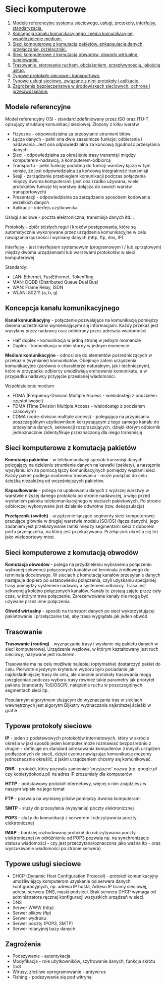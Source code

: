 # Sieci komputerowe

1. [Modele referencyjne systemu sieciowego, usługi, protokoły, interfejsy, standaryzacja.](#modele-referencyjne)
2. [Koncepcja kanału komunikacyjnego, media komunikacyjne, współdzielenie medium.](#koncepcja-kanału-komunikacyjnego)
3. [Sieci komputerowe z komutacją pakietów, enkapsulacja danych, przełączanie, przełączniki.](#sieci-komputerowe-z-komutacją-pakietów)
4. [Sieci komputerowe z komutacją obwodów, obwody wirtualne, tunelowanie.](#sieci-komputerowe-z-komutacją-obwodów)
5. [Trasowanie, sterowanie ruchem, obciążeniem, przepływnością, jakością usług.](#trasowanie)
6. [Typowe protokoły sieciowe i transportowe.](#typowe-protokoły-sieciowe)
7. [Typowe usługi sieciowe, związane z nimi protokoły i aplikacje.](#typowe-usługi-sieciowe)
8. [Zagrożenia bezpieczeństwa w środowiskach sieciowych, ochrona i przeciwdziałanie.](#zagrożenia)

## Modele referencyjne

Model referencyjny OSI - standard zdefiniowany przez ISO oraz ITU-T opisujący strukturę komunikacji sieciowej. Złożony z kilku warstw
- Fizyczna - odpowiedzialna za przesyłanie strumieni bitów
- Łącza danych - pełni ona dwie zasadnicze funkcje: odbierania i nadawania. Jest ona odpowiedzialna za końcową zgodność przesyłania danych.
- Sieci - odpowiedzialna za określenie trasy transmisji między komputerem-nadawcą, a komputerem-odbiorcą
- Transportu - pełni funkcję podobną do funkcji warstwy łącza w tym sensie, że jest odpowiedzialna za końcową integralność transmisji
- Sesji - zarządzanie przebiegiem komunikacji podczas połączenia między dwoma komputerami (jest ona rzadko używana; wiele protokołów funkcje tej warstwy dołącza do swoich warstw transportowych)
- Prezentacji - odpowiedzialna za zarządzanie sposobem kodowania wszelkich danych
- Aplikacji - interfejs użytkownika
	
Usługi sieciowe - poczta elektroniczna, transmisja danych itd…

Protokoły - zbiór ścisłych reguł i kroków postępowania, które są automatycznie wykonywane przez urządzenia komunikacyjne w celu nawiązania łączności i wymiany danych (http, ftp, dns, IP)

Interfejsy - jest interfejsem systemowym (programowym i / lub sprzętowym) między dwoma urządzeniami lub warstwami protokołów w sieci komputerowej

Standardy: 
- LAN: Ethernet, FastEthernet, TokenRing
- MAN: DQDB (Distributed Queue Dual Bus)
- WAN: Frame Relay, ISDN
- WLAN: 802.11 (a, b, g)

## Koncepcja kanału komunikacyjnego

__Kanał komunikacyjny__ - połączenie pozwalające na komunikację pomiędzy dwoma uczestnikami wymieniającymi się informacjami. Każdy przekaz jest wysyłany przez nadawcę oraz odbierany przez adresata wiadomości. 
- Half duplex - komunikacja w jedną stronę w jednym momencie
- Duplex - komunikacja w obie storny w jednym momencie 

__Medium komunikacyjne__ - odnosi się do elementów pośredniczących w przekazie (wymianie) komunikatów. Obejmuje zatem urządzenia komunikacyjne (zarówno o charakterze naturalnym, jak i technicznym), które w przypadku odbiorcy umożliwiają emitowanie komunikatu, a w przypadku nadawcy przyjęcie przesłanej wiadomości.

Współdzielenie medium 
- FDMA (Frequency-Division Multiple Access - wielodostęp z podziałem częstotliwości)
- TDMA (Time Division Multiple Access - wielodostęp z podziałem czasowym)
- CDMA (code-division multiple access) - polegająca na przypisaniu poszczególnym użytkownikom korzystającym z tego samego kanału do przesyłania danych, sekwencji rozpraszających, dzięki którym odbiornik jednoznacznie zidentyfikuje przeznaczoną dla niego transmisję

## Sieci komputerowe z komutacją pakietów

__Komutacja pakietów__ - w telekomunikacji sposób transmisji danych polegający na dzieleniu strumienia danych na kawałki (pakiety), a następnie wysyłaniu ich za pomocą łączy komunikacyjnych pomiędzy węzłami sieci. Każdy pakiet podlega osobnemu trasowaniu - może podążać do celu ścieżką niezależną od wcześniejszych pakietów.

__Kapsułkowanie__ - polega na upakowaniu danych z wyższej warstwy w warstwie niższej danego protokołu po stronie nadawczej, a więc przed wysłaniem pakietu telekomunikacyjnego w sieciach pakietowych. Po stronie odbiorczej wykonywane jest działanie odwrotne (tzw. dekapsulacja)

__Przełącznik (switch)__ - urządzenie łączące segmenty sieci komputerowej pracujące głównie w drugiej warstwie modelu ISO/OSI (łącza danych), jego zadaniem jest przekazywanie ramki między segmentami sieci z doborem portu przełącznika, na który jest przekazywana. Przełącznik określa się też jako wieloportowy most.

## Sieci komputerowe z komutacją obwodów

__Komutacja obwodów__ - polega na przydzieleniu wybranemu połączeniu wybranej sekwencji połączonych kanałów od terminala źródłowego do terminala docelowego. W sieciach z komutacją kanałów przesyłanie danych następuje dopiero po ustanowieniu połączenia, czyli uzyskaniu specjalnej trasy pomiędzy systemem nadawcy a systemem odbiorcy. Trasa jest sekwencją kolejno połączonych kanałów. Kanały te zostają zajęte przez cały czas, w którym trwa połączenie. Zarezerwowane kanały nie mogą być używane przez inne połączenia.

__Obwód wirtualny__ - sposób na transport danych po sieci wykorzystującej pakietowanie i przełączanie tak, aby trasa wyglądała jak jeden obwód. 

## Trasowanie

__Trasowanie (routing)__ - wyznaczanie trasy i wysłanie nią pakietu danych w sieci komputerowej. Urządzenie węzłowe, w którym kształtowany jest ruch sieciowy, nazywane jest routerem.

Trasowanie ma na celu możliwie najlepiej (optymalnie) dostarczyć pakiet do celu. Pierwotnie jedynym kryterium wyboru było posiadanie jak najdokładniejszej trasy do celu, ale obecnie protokoły trasowania mogą uwzględniać podczas wyboru trasy również takie parametry jak priorytet pakietu (standardy ToS/DSCP), natężenie ruchu w poszczególnych segmentach sieci itp.

Popularnym algorytmem służącym do wyznaczania tras w sieciach wewnętrznych jest algorytm Dijkstry wyznaczania najkrótszej ścieżki w grafie

## Typowe protokoły sieciowe

__IP__ - jeden z podstawowych protokołów internetowych, który w skrócie określa w jaki sposób jeden komputer może rozmawiać bezpośrednio z drugim - definiuje on standard adresowania komputerów (i innych urządzeń podłączonych do sieci), dzięki czemu nawiązując komunikację możemy jednoznacznie określić, z jakim urządzeniem chcemy się komunikować.

__DNS__ - protokół, który pozwala zamieniać 'przyjazne' nazwy (np. google.pl czy kobietydokodu.pl) na adres IP zrozumiały dla komputerów

__HTTP__ - podstawowy protokół internetowy, więcej o nim znajdziesz w naszym wpisie na jego temat

__FTP__ - pozwala na wymianę plików pomiędzy dwoma komputerami

__SMTP__ - służy do przesyłania (wysyłania) poczty elektronicznej

__POP3__ - służy do komunikacji z serwerem i odczytywania poczty elektronicznej

__IMAP__ - bardziej rozbudowany protokół do odczytywania poczty elektronicznej (w odróżnieniu od POP3 pozwala np. na synchronizacje statusu wiadomości - czy jest przeczytana/oznaczona jako ważna itp - oraz wyszukiwanie wiadomości po stronie serwera)

## Typowe usługi sieciowe

- DHCP (Dynamic Host Configuration Protocol) - protokół komunikacyjny umożliwiający komputerom uzyskanie od serwera danych konfiguracyjnych, np. adresu IP hosta, Adresu IP bramy sieciowej, adresu serwera DNS, maski podsieci. Brak serwera DHCP wymaga od administratora ręcznej konfiguracji wszystkich urządzeń w sieci.
- DNS
- Serwer WWW (http)
- Serwer plików (ftp)
- Serwer wydruku
- Serwer poczty (POP3, SMTP)
- Serwer relacyjnej bazy danych

## Zagrożenia

- Podszywanie - autentykacja 
- Modyfikacja - role użytkowników, szyfrowanie danych, funkcja skrótu
- DoS
- Wirusy, złośliwe oprogramowanie - antywirus 
- Fishing - podszywanie się pod witrynę